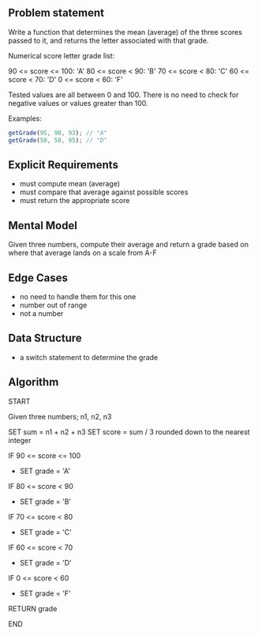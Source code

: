 ## Problem statement

Write a function that determines the mean (average) of the three scores passed to it, and returns the letter associated with that grade.

Numerical score letter grade list:

90 <= score <= 100: 'A'
80 <= score < 90: 'B'
70 <= score < 80: 'C'
60 <= score < 70: 'D'
0 <= score < 60: 'F'

Tested values are all between 0 and 100. There is no need to check for negative values or values greater than 100.

Examples:

```js
getGrade(95, 90, 93); // "A"
getGrade(50, 50, 95); // "D"
```

## Explicit Requirements

- must compute mean (average)
- must compare that average against possible scores
- must return the appropriate score

## Mental Model

Given three numbers, compute their average and return a grade based on where that average lands on a scale from A-F

## Edge Cases

- no need to handle them for this one
- number out of range
- not a number

## Data Structure

- a switch statement to determine the grade

## Algorithm

START

Given three numbers; n1, n2, n3

SET sum = n1 + n2 + n3
SET score = sum / 3 rounded down to the nearest integer

IF 90 <= score <= 100

- SET grade = 'A'

IF 80 <= score < 90

- SET grade = 'B'

IF 70 <= score < 80

- SET grade = 'C'

IF 60 <= score < 70

- SET grade = 'D'

IF 0 <= score < 60

- SET grade = 'F'

RETURN grade

END
